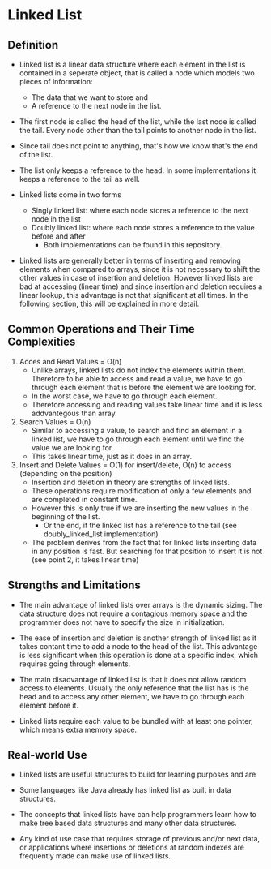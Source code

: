# Linked List

## Definition

- Linked list is a linear data structure where each element in the list is contained in a seperate object, that is called a node which models two pieces of information:

  - The data that we want to store and
  - A reference to the next node in the list.

- The first node is called the head of the list, while the last node is called the tail. Every node other than the tail points to another node in the list.

- Since tail does not point to anything, that's how we know that's the end of the list.

- The list only keeps a reference to the head. In some implementations it keeps a reference to the tail as well.

- Linked lists come in two forms

  - Singly linked list: where each node stores a reference to the next node in the list
  - Doubly linked list: where each node stores a reference to the value before and after
    - Both implementations can be found in this repository.

- Linked lists are generally better in terms of inserting and removing elements when compared to arrays, since it is not necessary to shift the other values in case of insertion and deletion. However linked lists are bad at accessing (linear time) and since insertion and deletion requires a linear lookup, this advantage is not that significant at all times. In the following section, this will be explained in more detail.

## Common Operations and Their Time Complexities

1. Acces and Read Values = O(n)
   - Unlike arrays, linked lists do not index the elements within them. Therefore to be able to access and read a value, we have to go through each element that is before the element we are looking for.
   - In the worst case, we have to go through each element.
   - Therefore accessing and reading values take linear time and it is less addvantegous than array.
2. Search Values = O(n)
   - Similar to accessing a value, to search and find an element in a linked list, we have to go through each element until we find the value we are looking for.
   - This takes linear time, just as it does in an array.
3. Insert and Delete Values = O(1) for insert/delete, O(n) to access (depending on the position)
   - Insertion and deletion in theory are strengths of linked lists.
   - These operations require modification of only a few elements and are completed in constant time.
   - However this is only true if we are inserting the new values in the beginning of the list.
     - Or the end, if the linked list has a reference to the tail (see doubly_linked_list implementation)
   - The problem derives from the fact that for linked lists inserting data in any position is fast. But searching for that position to insert it is not (see point 2, it takes linear time)

## Strengths and Limitations

- The main advantage of linked lists over arrays is the dynamic sizing. The data structure does not require a contagious memory space and the programmer does not have to specify the size in initialization.
- The ease of insertion and deletion is another strength of linked list as it takes contant time to add a node to the head of the list. This advantage is less significant when this operation is done at a specific index, which requires going through elements.

- The main disadvantage of linked list is that it does not allow random access to elements. Usually the only reference that the list has is the head and to access any other element, we have to go through each element before it.
- Linked lists require each value to be bundled with at least one pointer, which means extra memory space.

## Real-world Use

- Linked lists are useful structures to build for learning purposes and are

- Some languages like Java already has linked list as built in data structures.

- The concepts that linked lists have can help programmers learn how to make tree based data structures and many other data structures.

- Any kind of use case that requires storage of previous and/or next data, or applications where insertions or deletions at random indexes are frequently made can make use of linked lists.
